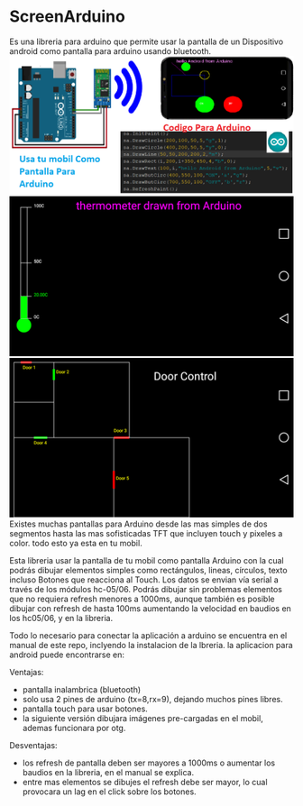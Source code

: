 # ScreenArduino
Es una libreria para arduino que permite usar la pantalla de un Dispositivo android como pantalla para arduino usando bluetooth.
![GitHub Logo](/EjemplosArduino/promocional.png)
![GitHub Logo](/EjemplosArduino/ejemplo1.png)
![GitHub Logo](/EjemplosArduino/ejemplo2.png)
Existes muchas pantallas para Arduino desde las mas simples de dos segmentos hasta las mas sofisticadas  TFT que incluyen touch y pixeles a color. todo esto ya esta en tu mobil.

Esta libreria usar la pantalla de tu mobil como pantalla Arduino con la cual podrás dibujar elementos simples como rectángulos, lineas, círculos, texto incluso Botones que reacciona al Touch. 
Los datos se envian vía serial a través de los módulos hc-05/06. Podrás dibujar sin problemas elementos que no requiera refresh menores a 1000ms, aunque también es posible dibujar con refresh de hasta 100ms aumentando la velocidad en baudios en los hc05/06, y en la libreria. 

Todo lo necesario para conectar la aplicación a arduino se encuentra en el manual de este repo, inclyendo la instalacion de la lbreria.
la aplicacion para android puede encontrarse en:


Ventajas:
- pantalla inalambrica (bluetooth)
- solo usa 2 pines de arduino (tx=8,rx=9), dejando muchos pines libres.
- pantalla touch para usar botones.
- la siguiente versión dibujara imágenes pre-cargadas en el mobil, ademas funcionara por otg.

Desventajas:
- los refresh de pantalla deben ser mayores a  1000ms o aumentar los baudios en la libreria, en el manual se explica.
- entre mas elementos se dibujes el refresh debe ser mayor, lo cual provocara un lag en el click sobre los botones.
